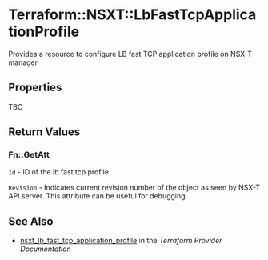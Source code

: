 # Terraform::NSXT::LbFastTcpApplicationProfile

Provides a resource to configure LB fast TCP application profile on NSX-T manager

## Properties

TBC

## Return Values

### Fn::GetAtt

`Id` - ID of the lb fast tcp profile.

`Revision` - Indicates current revision number of the object as seen by NSX-T API server. This attribute can be useful for debugging.

## See Also

* [nsxt_lb_fast_tcp_application_profile](https://www.terraform.io/docs/providers/nsxt/r/lb_fast_tcp_application_profile.html) in the _Terraform Provider Documentation_
